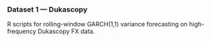 ### Dataset 1 — Dukascopy
R scripts for rolling-window GARCH(1,1) variance forecasting on high-frequency Dukascopy FX data.
